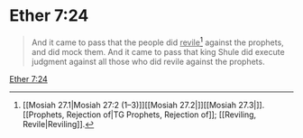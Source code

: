 # Ether 7:24

> And it came to pass that the people did <u>revile</u>[^a] against the prophets, and did mock them. And it came to pass that king Shule did execute judgment against all those who did revile against the prophets.

[Ether 7:24](https://www.churchofjesuschrist.org/study/scriptures/bofm/ether/7?lang=eng&id=p24#p24)


[^a]: [[Mosiah 27.1|Mosiah 27:2 (1–3)]][[Mosiah 27.2|]][[Mosiah 27.3|]]. [[Prophets, Rejection of|TG Prophets, Rejection of]]; [[Reviling, Revile|Reviling]].  
